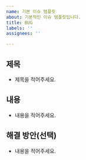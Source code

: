 ```yaml
---
name: 기본 이슈 템플릿
about: 기본적인 이슈 템플릿입니다.
title: BUG
labels: ''
assignees: ''

---
```


## 제목
- 제목을 적어주세요.

## 내용
- 내용을 적어주세요.

## 해결 방안(선택)
- 내용을 적어주세요.

